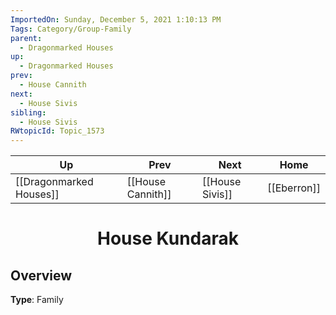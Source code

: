 ```yaml
---
ImportedOn: Sunday, December 5, 2021 1:10:13 PM
Tags: Category/Group-Family
parent:
  - Dragonmarked Houses
up:
  - Dragonmarked Houses
prev:
  - House Cannith
next:
  - House Sivis
sibling:
  - House Sivis
RWtopicId: Topic_1573
---
```


| Up | Prev | Next | Home |
|----|------|------|------|
| [[Dragonmarked Houses]] | [[House Cannith]] | [[House Sivis]] | [[Eberron]] |

# <center>House Kundarak</center>

## Overview

**Type**: Family
